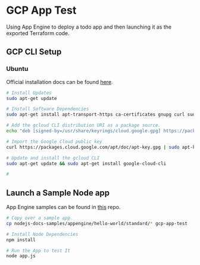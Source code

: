 # GCP App Test
Using App Engine to deploy a todo app and then launching it as the exported Terraform code.

## GCP CLI Setup

### Ubuntu

Official installation docs can be found [here](https://cloud.google.com/sdk/docs/install#deb).

```bash
# Install Updates
sudo apt-get update

# Install Software Dependencies
sudo apt-get install apt-transport-https ca-certificates gnupg curl sudo

# Add the gcloud CLI distribution URI as a package source.
echo "deb [signed-by=/usr/share/keyrings/cloud.google.gpg] https://packages.cloud.google.com/apt cloud-sdk main" | sudo tee -a /etc/apt/sources.list.d/google-cloud-sdk.list

# Import the Google Cloud public key
curl https://packages.cloud.google.com/apt/doc/apt-key.gpg | sudo apt-key --keyring /usr/share/keyrings/cloud.google.gpg add -

# Update and install the gcloud CLI
sudo apt-get update && sudo apt-get install google-cloud-cli

# 

```

## Launch a Sample Node app

App Engine samples can be found in [this](https://github.com/GoogleCloudPlatform/nodejs-docs-samples/tree/main/appengine) repo.


```bash
# Copy over a sample app.
cp nodejs-docs-samples/appengine/hello-world/standard/* gcp-app-test

# Install Node Dependencies
npm install

# Run the App to test It
node app.js
```